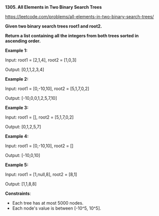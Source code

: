 **1305. All Elements in Two Binary Search Trees**

https://leetcode.com/problems/all-elements-in-two-binary-search-trees/

**Given two binary search trees root1 and root2.**

**Return a list containing all the integers from both trees sorted in ascending order.**

 

**Example 1:**


Input: root1 = [2,1,4], root2 = [1,0,3]

Output: [0,1,1,2,3,4]

**Example 2:**

Input: root1 = [0,-10,10], root2 = [5,1,7,0,2]

Output: [-10,0,0,1,2,5,7,10]

**Example 3:**

Input: root1 = [], root2 = [5,1,7,0,2]

Output: [0,1,2,5,7]

**Example 4:**

Input: root1 = [0,-10,10], root2 = []

Output: [-10,0,10]

**Example 5:**


Input: root1 = [1,null,8], root2 = [8,1]

Output: [1,1,8,8]
 

**Constraints**:

- Each tree has at most 5000 nodes.
- Each node's value is between [-10^5, 10^5].